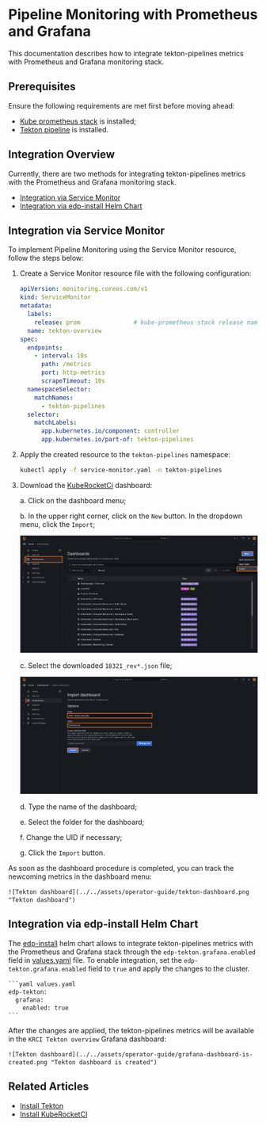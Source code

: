 # Pipeline Monitoring with Prometheus and Grafana

This documentation describes how to integrate tekton-pipelines metrics with Prometheus and Grafana monitoring stack.

## Prerequisites

Ensure the following requirements are met first before moving ahead:

* [Kube prometheus stack](https://prometheus-community.github.io/helm-charts) is installed;
* [Tekton pipeline](https://github.com/tektoncd/pipeline/releases) is installed.

## Integration Overview

Currently, there are two methods for integrating tekton-pipelines metrics with the Prometheus and Grafana monitoring stack.

* [Integration via Service Monitor](#integration-via-service-monitor)
* [Integration via edp-install Helm Chart](#integration-via-edp-install-helm-chart)

## Integration via Service Monitor

To implement Pipeline Monitoring using the Service Monitor resource, follow the steps below:

1. Create a Service Monitor resource file with the following configuration:

    ```yaml service-monitor.yaml
    apiVersion: monitoring.coreos.com/v1
    kind: ServiceMonitor
    metadata:
      labels:
        release: prom               # kube-prometheus-stack release name
      name: tekton-overview
    spec:
      endpoints:
        - interval: 10s
          path: /metrics
          port: http-metrics
          scrapeTimeout: 10s
      namespaceSelector:
        matchNames:
          - tekton-pipelines
      selector:
        matchLabels:
          app.kubernetes.io/component: controller
          app.kubernetes.io/part-of: tekton-pipelines
    ```

2. Apply the created resource to the `tekton-pipelines` namespace:

    ```bash
    kubectl apply -f service-monitor.yaml -n tekton-pipelines
    ```

3. Download the [KubeRocketCi](https://grafana.com/grafana/dashboards/18321) dashboard:

    a. Click on the dashboard menu;

    b. In the upper right corner, click on the `New` button. In the dropdown menu, click the `Import`;

    ![Import dashboard grafana](../../assets/operator-guide/grafana-tekton-dasboard-import.png "Import Grafana dashboard")

    c. Select the downloaded `18321_rev*.json` file;

    ![Import dashboard grafana options](../../assets/operator-guide/grafana-tekton-dasboard-import-options.png "Import Grafana dashboard: Options")

    d. Type the name of the dashboard;

    e. Select the folder for the dashboard;

    f. Change the UID if necessary;

    g. Click the `Import` button.

As soon as the dashboard procedure is completed, you can track the newcoming metrics in the dashboard menu:

    ![Tekton dashboard](../../assets/operator-guide/tekton-dashboard.png "Tekton dashboard")

## Integration via edp-install Helm Chart

The [edp-install](https://github.com/epam/edp-install/) helm chart allows to integrate tekton-pipelines metrics with the Prometheus and Grafana stack through the `edp-tekton.grafana.enabled` field in [values.yaml](https://github.com/epam/edp-install/blob/d149baeb9756bdf113996620630f9b04f896e08d/deploy-templates/values.yaml#L309) file.
To enable integration, set the `edp-tekton.grafana.enabled` field to `true` and apply the changes to the cluster.

    ```yaml values.yaml
    edp-tekton:
      grafana:
        enabled: true
    ```

After the changes are applied, the tekton-pipelines metrics will be available in the `KRCI Tekton overview` Grafana dashboard:

    ![Tekton dashboard](../../assets/operator-guide/grafana-dashboard-is-created.png "Tekton dashboard is created")


## Related Articles

* [Install Tekton](../install-tekton.md)
* [Install KubeRocketCI](../install-kuberocketci.md)

